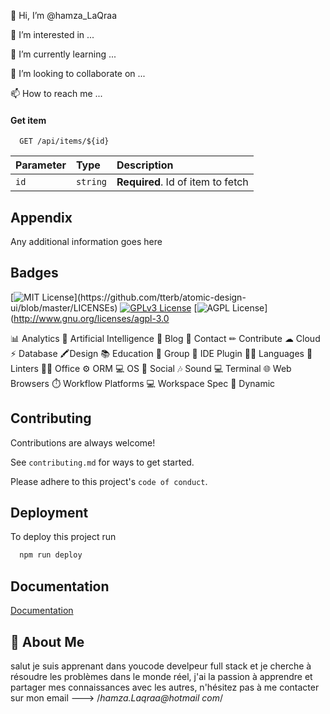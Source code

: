 
👋 Hi, I’m @hamza_LaQraa

👀 I’m interested in ...

🌱 I’m currently learning ...

💞️ I’m looking to collaborate on ...

📫 How to reach me ...

#### Get item

```http
  GET /api/items/${id}
```

| Parameter | Type     | Description                       |
| :-------- | :------- | :-------------------------------- |
| `id`      | `string` | **Required**. Id of item to fetch |


## Appendix

Any additional information goes here


## Badges


[![MIT License](https://img.shields.io/apm/l/atomic-design-ui.svg?)](https://github.com/tterb/atomic-design-ui/blob/master/LICENSEs)
[![GPLv3 License](https://img.shields.io/badge/License-GPL%20v3-yellow.svg)](https://opensource.org/licenses/)
[![AGPL License](https://img.shields.io/badge/license-AGPL-blue.svg)](http://www.gnu.org/licenses/agpl-3.0

📊 Analytics 🤖 Artificial Intelligence 📝 Blog 📱 Contact ✏ Contribute ☁ Cloud ⚡ Database  🖍Design 
📚 Education 🤜 Group 🔌 IDE Plugin 👩‍💻 Languages 🧐 Linters 👨‍💻 Office ⚙️ ORM 💻 OS 👨 Social
🎶 Sound  💻 Terminal  🌐 Web Browsers  ⏱️ Workflow Platforms  💻 Workspace Spec  🔁 Dynamic

## Contributing

Contributions are always welcome!

See `contributing.md` for ways to get started.

Please adhere to this project's `code of conduct`.


## Deployment

To deploy this project run

```bash
  npm run deploy
```


## Documentation

[Documentation](https://linktodocumentation)


## 🚀 About Me
salut je suis apprenant dans youcode develpeur full stack et je cherche à résoudre les problèmes dans le monde réel, j'ai la passion à apprendre et partager mes connaissances avec les autres, n'hésitez pas à me contacter sur mon email ---> /*hamza.Laqraa@hotmail com*/


